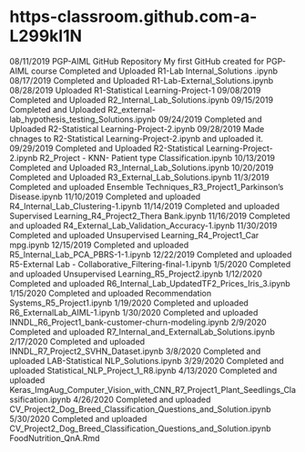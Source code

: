 # https-classroom.github.com-a-L299kl1N
08/11/2019
PGP-AIML GitHub Repository
My first GitHub created for PGP-AIML course
Completed and Uploaded R1-Lab Internal_Solutions .ipynb
08/17/2019
Completed and Uploaded R1-Lab-External_Solutions.ipynb
08/28/2019
Uploaded R1-Statistical Learning-Project-1
09/08/2019
Completed and Uploaded R2_Internal_Lab_Solutions.ipynb
09/15/2019
Completed and Uploaded R2_external-lab_hypothesis_testing_Solutions.ipynb
09/24/2019
Completed and Uploaded R2-Statistical Learning-Project-2.ipynb
09/28/2019
Made chnages to R2-Statistical Learning-Project-2.ipynb and uploaded it.
09/29/2019
Completed and Uploaded R2-Statistical Learning-Project-2.ipynb
R2_Project - KNN- Patient type Classification.ipynb
10/13/2019
Completed and Uploaded R3_Internal_Lab_Solutions.ipynb
10/20/2019
Completed and Uploaded R3_External_Lab_Solutions.ipynb
11/3/2019
Completed and uploaded Ensemble Techniques_R3_Project1_Parkinson’s Disease.ipynb
11/10/2019
Completed and uploaded R4_Internal_Lab_Clustering-1.ipynb
11/14/2019
Completed and uploaded Supervised Learning_R4_Project2_Thera Bank.ipynb
11/16/2019
Completed and uploaded R4_External_Lab_Validation_Accuracy-1.ipynb
11/30/2019
Completed and uploaded Unsupervised Learning_R4_Project1_Car mpg.ipynb
12/15/2019
Completed and uploaded R5_Internal_Lab_PCA_PBRS-1-1.ipynb
12/22/2019
Completed and uploaded R5-External Lab - Collaborative_Filtering-final-1.ipynb
1/5/2020
Completed and uploaded Unsupervised Learning_R5_Project2.ipynb
1/12/2020
Completed and uploaded R6_Internal_Lab_UpdatedTF2_Prices_Iris_3.ipynb
1/15/2020
Completed and uploaded Recommendation Systems_R5_Project1.ipynb
1/19/2020
Completed and uploaded R6_ExternalLab_AIML-1.ipynb
1/30/2020
Completed and uploaded INNDL_R6_Project1_bank-customer-churn-modeling.ipynb
2/9/2020
Completed and uploaded R7_Internal_and_ExternalLab_Solutions.ipynb
2/17/2020
Completed and uploaded INNDL_R7_Project2_SVHN_Dataset.ipynb
3/8/2020
Completed and uploaded LAB-Statistical NLP_Solutions.ipynb
3/29/2020
Completed and uploaded Statistical_NLP_Project_1_R8.ipynb
4/13/2020
Completed and uploaded Keras_ImgAug_Computer_Vision_with_CNN_R7_Project1_Plant_Seedlings_Classification.ipynb
4/26/2020
Completed and uploaded CV_Project2_Dog_Breed_Classification_Questions_and_Solution.ipynb
5/30/2020
Completed and uploaded CV_Project2_Dog_Breed_Classification_Questions_and_Solution.ipynb
FoodNutrition_QnA.Rmd
